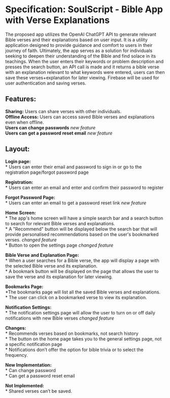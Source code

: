 # Specification: SoulScript - Bible App with Verse Explanations
The proposed app utilizes the OpenAI ChatGPT API to generate relevant Bible verses and their explanations based on user input. It is a utility application designed to provide guidance and comfort to users in their journey of faith. Ultimately, the app serves as a solution for individuals seeking to deepen their understanding of the Bible and find solace in its teachings.
When the user enters their keywords or problem description and presses the search button, an API call is made and it returns a bible verse with an explanation relevant to what keywords were entered, users can then save these verses+explanation for later viewing. Firebase will be used for user authentication and saving verses.

## Features:  
   **Sharing:** Users can share verses with other individuals.  
   **Offline Access:** Users can access saved Bible verses and explanations even when offline.  
   **Users can change passwords** *new feature*  
   **Users can get a password reset email** *new feature*  


## Layout:  
**Login page:**  
    * Users can enter their email and password to sign in or go to the registration page/forgot password page  

**Registration:**  
    * Users can enter an email and enter and confirm their password to register  

**Forgot Password Page:**  
    * Users can enter an email to get a password reset link *new feature*

**Home Screen:**  
    * The app's home screen will have a simple search bar and a search button to search for relevant Bible verses and explanations.  
    * A "Recommend" button will be displayed below the search bar that will provide personalised recommendations based on the user's bookmarked verses. *changed feature*  
    * Button to open the settings page *changed feature*  

**Bible Verse and Explanation Page:**  
    * When a user searches for a Bible verse, the app will display a page with the selected Bible verse and its explanation.  
    * A bookmark button will be displayed on the page that allows the user to save the verse and its explanation for later viewing.  
 
**Bookmarks Page:**  
    *The bookmarks page will list all the saved Bible verses and explanations.  
    * The user can click on a bookmarked verse to view its explanation.  
    
**Notification Settings:**  
    * The notification settings page will allow the user to turn on or off daily notifications with new Bible verses *changed feature*  




**Changes:**  
    * Recommends verses based on bookmarks, not search history  
    * The button on the home page takes you to the general settings page, not a specific notification page  
    * Notifications don’t offer the option for bible trivia or to select the frequency.  

**New Implementation:**  
    * Can change password  
    * Can get a password reset email  
    
**Not Implemented:**  
    * Shared verses can’t be saved.  
